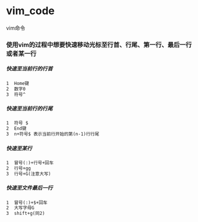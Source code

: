 # vim_code
vim命令


### 使用vim的过程中想要快速移动光标至行首、行尾、第一行、最后一行或者某一行

##### 快速至当前行的行首

```html
1  Home键
2  数字0
3  符号^
```

##### 快速至当前行的行尾

```html
1  符号 $
2  End键
3  n+符号$ 表示当前行开始的第(n-1)行行尾
```

##### 快速至某行

```html
1  冒号(:)+行号+回车
2  行号+gg
3  行号+G(注意大写)
```

##### 快速至文件最后一行

```html
1  冒号(:)+$+回车
2  大写字母G
3  shift+g(同2)
```

